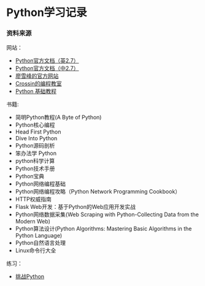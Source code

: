 ﻿# Python学习记录

### 资料来源
网站：
- [Python官方文档（英2.7）](http://docs.python.org/2.7/)
- [Python官方文档（中2.7）](http://www.pythondoc.com/pythontutorial27/index.html)
- [廖雪峰的官方网站](http://www.liaoxuefeng.com/)
- [Crossin的编程教室](http://crossincode.com/home/)
- [Python 基础教程](http://www.runoob.com/python/python-tutorial.html)

书籍:
- 简明Python教程(A Byte of Python)
- Python核心编程
- Head First Python
- Dive Into Python
- Python源码剖析
- 笨办法学 Python
- python科学计算
- Python技术手册
- Python宝典
- Python网络编程基础
- Python网络编程攻略（Python Network Programming Cookbook）
- HTTP权威指南
- Flask Web开发：基于Python的Web应用开发实战
- Python网络数据采集(Web Scraping with Python-Collecting Data from the Modern Web)
- Python算法设计(Python Algorithms: Mastering Basic Algorithms in the Python Language)
- Python自然语言处理
- Linux命令行大全

练习：
- [挑战Python](http://www.pythontip.com/coding/code_oj)